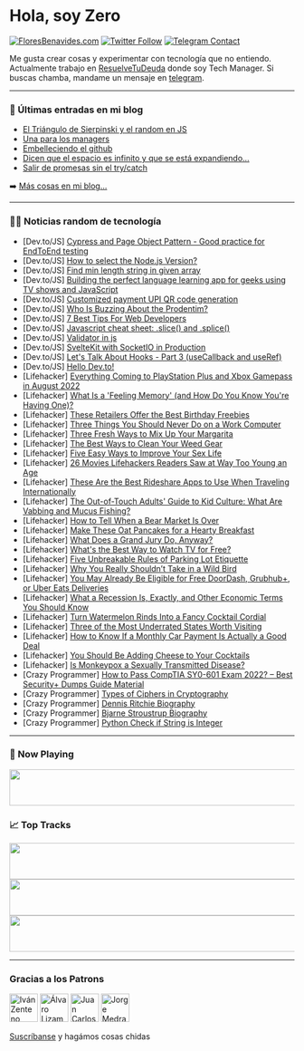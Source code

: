 # Hola, soy Zero

[![FloresBenavides.com](https://img.shields.io/website?down_message=oops&label=MiBlog&style=for-the-badge&up_message=online&url=https%3A%2F%2Ffloresbenavides.com)](https://floresbenavides.com) [![Twitter Follow](https://img.shields.io/twitter/follow/ZeroDragon?color=%231DA1F2&label=Follow&logo=twitter&logoColor=ffffff&style=for-the-badge)](https://twitter.com/zerodragon) [![Telegram Contact](https://img.shields.io/badge/escr%C3%ADbeme-ZeroDragon-%2326A5E4?style=for-the-badge&logo=telegram)](https://t.me/zerodragon)

Me gusta crear cosas y experimentar con tecnología que no entiendo.
Actualmente trabajo en [ResuelveTuDeuda](http://github.com/resuelve) donde soy Tech Manager.
Si buscas chamba, mandame un mensaje en [telegram](https://t.me/zerodragon).

---

### 📕 Últimas entradas en mi blog
<!-- BLOG-POST-LIST:START -->
- [El Triángulo de Sierpinski y el random en JS](https://floresbenavides.com/el-triangulo-de-sierpinski-y-el-random-en-js/)
- [Una para los managers](https://floresbenavides.com/una-para-los-managers/)
- [Embelleciendo el github](https://floresbenavides.com/embelleciendo-el-github/)
- [Dicen que el espacio es infinito y que se está expandiendo…](https://floresbenavides.com/dicen-que-el-espacio-es-infinito-y-que-se-esta-expandiendo/)
- [Salir de promesas sin el try/catch](https://floresbenavides.com/salir-de-promesas-sin-el-try-catch/)
<!-- BLOG-POST-LIST:END -->

➡️ [Más cosas en mi blog...](https://floresbenavides.com)

---

### 👨‍💻 Noticias random de tecnología
<!-- TECH-POSTS:START -->
- [Dev.to/JS] [Cypress and Page Object Pattern - Good practice for EndToEnd testing](https://dev.to/snakepy/cypress-and-page-object-pattern-good-practice-for-endtoend-testing-16cm)
- [Dev.to/JS] [How to select the Node.js Version?](https://dev.to/chris1993/how-to-select-the-nodejs-version-2m08)
- [Dev.to/JS] [Find min length string in given array](https://dev.to/urstrulyvishwak/find-min-length-string-in-given-array-1fdi)
- [Dev.to/JS] [Building the perfect language learning app for geeks using TV shows and JavaScript](https://dev.to/youssefimlyhen/building-the-perfect-language-learning-app-for-geeks-using-tv-shows-and-javascript-2l2b)
- [Dev.to/JS] [Customized payment UPI QR code generation](https://dev.to/jeevankishore/upi-qr-code-generation-4k8a)
- [Dev.to/JS] [Who Is Buzzing About the Prodentim?](https://dev.to/shurlbuts/who-is-buzzing-about-the-prodentim-563l)
- [Dev.to/JS] [7 Best Tips For Web Developers](https://dev.to/devsimc/7-best-tips-for-web-developers-636)
- [Dev.to/JS] [Javascript cheat sheet: .slice&lpar;&rpar; and .splice&lpar;&rpar;](https://dev.to/babib/javascript-slice-and-splice-cheat-sheet-3hoi)
- [Dev.to/JS] [Validator in js](https://dev.to/tikashi/validator-in-js-4amj)
- [Dev.to/JS] [SvelteKit with SocketIO in Production](https://dev.to/theether0/sveltekit-with-socketio-and-nodejs-285h)
- [Dev.to/JS] [Let&#39;s Talk About Hooks - Part 3 &lpar;useCallback and useRef&rpar;](https://dev.to/alserembani/lets-talk-about-hooks-part-3-usecallback-and-useref-2b0d)
- [Dev.to/JS] [Hello Dev.to!](https://dev.to/amcaricola/hello-devto-4i7d)
- [Lifehacker] [Everything Coming to PlayStation Plus and Xbox Gamepass in August 2022](https://lifehacker.com/everything-coming-to-playstation-plus-and-xbox-gamepass-1849349745)
- [Lifehacker] [What Is a &#39;Feeling Memory&#39; &lpar;and How Do You Know You&#39;re Having One&rpar;?](https://lifehacker.com/what-is-a-feeling-memory-and-how-do-you-know-youre-hav-1849349258)
- [Lifehacker] [These Retailers Offer the Best Birthday Freebies](https://lifehacker.com/these-retailers-offer-the-best-birthday-freebies-1849349210)
- [Lifehacker] [Three Things You Should Never Do on a Work Computer](https://lifehacker.com/three-things-you-should-never-do-on-a-work-computer-1849349028)
- [Lifehacker] [Three Fresh Ways to Mix Up Your Margarita](https://lifehacker.com/three-fresh-ways-to-mix-up-your-margarita-1849348885)
- [Lifehacker] [The Best Ways to Clean Your Weed Gear](https://lifehacker.com/the-best-ways-to-clean-your-weed-gear-1849348978)
- [Lifehacker] [Five Easy Ways to Improve Your Sex Life](https://lifehacker.com/five-easy-ways-to-improve-your-sex-life-1849348307)
- [Lifehacker] [26 Movies Lifehackers Readers Saw at Way Too Young an Age](https://lifehacker.com/26-movies-lifehackers-readers-saw-at-way-too-young-an-a-1849348364)
- [Lifehacker] [These Are the Best Rideshare Apps to Use When Traveling Internationally](https://lifehacker.com/these-are-the-best-rideshare-apps-to-use-when-traveling-1849347343)
- [Lifehacker] [The Out-of-Touch Adults&#39; Guide to Kid Culture: What Are Vabbing and Mucus Fishing?](https://lifehacker.com/the-out-of-touch-adults-guide-to-kid-culture-what-are-1849346193)
- [Lifehacker] [How to Tell When a Bear Market Is Over](https://lifehacker.com/how-to-tell-when-a-bear-market-is-over-1849340869)
- [Lifehacker] [Make These Oat Pancakes for a Hearty Breakfast](https://lifehacker.com/make-these-oat-pancakes-for-a-hearty-breakfast-1849345513)
- [Lifehacker] [What Does a Grand Jury Do, Anyway?](https://lifehacker.com/what-does-a-grand-jury-do-anyway-1849344870)
- [Lifehacker] [What&#39;s the Best Way to Watch TV for Free?](https://lifehacker.com/whats-the-best-way-to-watch-tv-for-free-1849336634)
- [Lifehacker] [Five Unbreakable Rules of Parking Lot Etiquette](https://lifehacker.com/five-unbreakable-rules-of-parking-lot-etiquette-1849344786)
- [Lifehacker] [Why You Really Shouldn’t Take in a Wild Bird](https://lifehacker.com/why-you-really-shouldn-t-take-in-a-wild-bird-1849344186)
- [Lifehacker] [You May Already Be Eligible for Free DoorDash, Grubhub+, or Uber Eats Deliveries](https://lifehacker.com/you-may-already-be-eligible-for-free-doordash-grubhub-1849344178)
- [Lifehacker] [What a Recession Is, Exactly, and Other Economic Terms You Should Know](https://lifehacker.com/what-a-recession-is-exactly-and-other-economic-terms-1849343863)
- [Lifehacker] [Turn Watermelon Rinds Into a Fancy Cocktail Cordial](https://lifehacker.com/turn-watermelon-rinds-into-a-fancy-cocktail-cordial-1849343995)
- [Lifehacker] [Three of the Most Underrated States Worth Visiting](https://lifehacker.com/three-of-the-most-underrated-states-worth-visiting-1849343869)
- [Lifehacker] [How to Know If a Monthly Car Payment Is Actually a Good Deal](https://lifehacker.com/how-to-know-if-a-monthly-car-payment-is-actually-a-good-1849343679)
- [Lifehacker] [You Should Be Adding Cheese to Your Cocktails](https://lifehacker.com/you-should-be-adding-cheese-to-your-cocktails-1849343675)
- [Lifehacker] [Is Monkeypox a Sexually Transmitted Disease?](https://lifehacker.com/is-monkeypox-a-sexually-transmitted-disease-1849343210)
- [Crazy Programmer] [How to Pass CompTIA SY0-601 Exam 2022? – Best Security+ Dumps Guide Material](https://www.thecrazyprogrammer.com/2022/07/how-to-pass-comptia-sy0-601-exam-2022.html)
- [Crazy Programmer] [Types of Ciphers in Cryptography](https://www.thecrazyprogrammer.com/2022/07/types-of-ciphers-in-cryptography.html)
- [Crazy Programmer] [Dennis Ritchie Biography](https://www.thecrazyprogrammer.com/2022/07/dennis-ritchie-biography.html)
- [Crazy Programmer] [Bjarne Stroustrup Biography](https://www.thecrazyprogrammer.com/2022/07/bjarne-stroustrup-biography.html)
- [Crazy Programmer] [Python Check if String is Integer](https://www.thecrazyprogrammer.com/2022/07/python-check-if-string-is-integer.html)<!-- TECH-POSTS:END -->

---

### 🎵 Now Playing
<a href="https://spotify-now-playing-dun.vercel.app/now-playing?open"><img src="https://spotify-now-playing-dun.vercel.app/now-playing" width="540" height="64"></a>

### 📈 Top Tracks
<a href="https://spotify-now-playing-dun.vercel.app/top-tracks?i=1&open"><img src="https://spotify-now-playing-dun.vercel.app/top-tracks?i=1" width="540" height="64"></a>
<a href="https://spotify-now-playing-dun.vercel.app/top-tracks?i=2&open"><img src="https://spotify-now-playing-dun.vercel.app/top-tracks?i=2" width="540" height="64"></a>
<a href="https://spotify-now-playing-dun.vercel.app/top-tracks?i=3&open"><img src="https://spotify-now-playing-dun.vercel.app/top-tracks?i=3" width="540" height="64"></a>

---

### Gracias a los Patrons
[<img src="https://avatars.githubusercontent.com/u/243380?v=4" alt="Iván Zenteno" width="50px">](https://github.com/k001) [<img src="https://avatars.githubusercontent.com/u/19955639?v=4" alt="Álvaro Lizama" width="50px">](https://github.com/alvarolizama) [<img src="https://avatars.githubusercontent.com/u/2718753?v=4" alt="Juan Carlos Ruiz" width="50px">](https://github.com/JuanCrg90) [<img src="https://avatars.githubusercontent.com/u/37025?v=4" alt="Jorge Medrano" width="50px">](https://github.com/h1pp1e) 

[Suscríbanse](https://www.patreon.com/zerodragon) y hagámos cosas chidas
